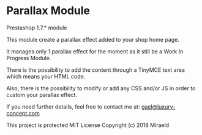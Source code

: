 # Parallax Module

Prestashop 1.7.* module

This module create a parallax effect added to your shop home page.

It manages only 1 parallax effect for the moment as it still be a Work In Progress Module.


There is the possibility to add the content through a TinyMCE text area which means your HTML code.

Also, there is the possibility to modify or add any CSS and/or JS in order to custom your parallax effect.


If you need further details, feel free to contact me at: gael@luxury-concept.com


This project is protected
MIT License
Copyright (c) 2018 Miraeld
